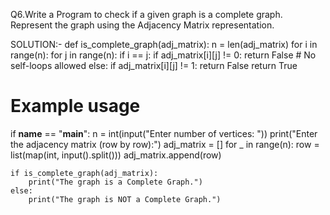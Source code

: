 Q6.Write a Program to check if a given graph is a complete graph. Represent the graph using the Adjacency Matrix representation.

SOLUTION:-
def is_complete_graph(adj_matrix):
    n = len(adj_matrix)
    for i in range(n):
        for j in range(n):
            if i == j:
                if adj_matrix[i][j] != 0:
                    return False  # No self-loops allowed
            else:
                if adj_matrix[i][j] != 1:
                    return False
    return True

# Example usage
if __name__ == "__main__":
    n = int(input("Enter number of vertices: "))
    print("Enter the adjacency matrix (row by row):")
    adj_matrix = []
    for _ in range(n):
        row = list(map(int, input().split()))
        adj_matrix.append(row)

    if is_complete_graph(adj_matrix):
        print("The graph is a Complete Graph.")
    else:
        print("The graph is NOT a Complete Graph.")
